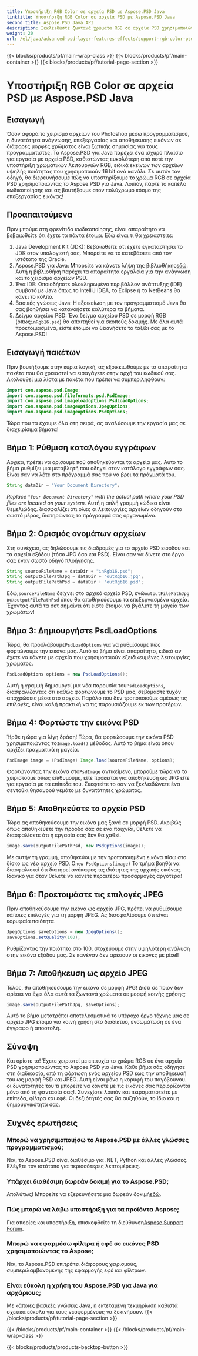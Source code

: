 ```yaml
---
title: Υποστήριξη RGB Color σε αρχεία PSD με Aspose.PSD Java
linktitle: Υποστήριξη RGB Color σε αρχεία PSD με Aspose.PSD Java
second_title: Aspose.PSD Java API
description: Ξεκλειδώστε ζωντανά χρώματα RGB σε αρχεία PSD χρησιμοποιώντας το Aspose.PSD για Java! Ακολουθήστε τον οδηγό βήμα προς βήμα για να βελτιώσετε και να αποθηκεύσετε τις εικόνες σας χωρίς κόπο.
weight: 20
url: /el/java/advanced-psd-layer-features-effects/support-rgb-color-psd-files/
---
```


{{< blocks/products/pf/main-wrap-class >}}
{{< blocks/products/pf/main-container >}}
{{< blocks/products/pf/tutorial-page-section >}}

# Υποστήριξη RGB Color σε αρχεία PSD με Aspose.PSD Java

## Εισαγωγή
Όσον αφορά το χειρισμό αρχείων του Photoshop μέσω προγραμματισμού, η δυνατότητα ανάγνωσης, επεξεργασίας και αποθήκευσης εικόνων σε διάφορες μορφές χρώματος είναι ζωτικής σημασίας για τους προγραμματιστές. Το Aspose.PSD για Java παρέχει ένα ισχυρό πλαίσιο για εργασία με αρχεία PSD, καθιστώντας ευκολότερη από ποτέ την υποστήριξη χρωματικών λειτουργιών RGB, ειδικά εκείνων των αρχείων υψηλής ποιότητας που χρησιμοποιούν 16 bit ανά κανάλι. Σε αυτόν τον οδηγό, θα διερευνήσουμε πώς να υποστηρίξουμε το χρώμα RGB σε αρχεία PSD χρησιμοποιώντας το Aspose.PSD για Java. Λοιπόν, πάρτε το καπέλο κωδικοποίησης και ας βουτήξουμε στον πολύχρωμο κόσμο της επεξεργασίας εικόνας!
## Προαπαιτούμενα
Πριν μπούμε στη φρενίτιδα κωδικοποίησης, είναι απαραίτητο να βεβαιωθείτε ότι έχετε τα πάντα έτοιμα. Εδώ είναι τι θα χρειαστείτε:
1. Java Development Kit (JDK): Βεβαιωθείτε ότι έχετε εγκαταστήσει το JDK στον υπολογιστή σας. Μπορείτε να το κατεβάσετε από τον ιστότοπο της Oracle.
2.  Aspose.PSD για Java: Μπορείτε να κάνετε λήψη της βιβλιοθήκης[εδώ](https://releases.aspose.com/psd/java/). Αυτή η βιβλιοθήκη παρέχει τα απαραίτητα εργαλεία για την ανάγνωση και το χειρισμό αρχείων PSD.
3. Ένα IDE: Οποιοδήποτε ολοκληρωμένο περιβάλλον ανάπτυξης (IDE) συμβατό με Java όπως το IntelliJ IDEA, το Eclipse ή το NetBeans θα κάνει το κόλπο.
4. Βασικές γνώσεις Java: Η εξοικείωση με τον προγραμματισμό Java θα σας βοηθήσει να κατανοήσετε καλύτερα τα βήματα.
5.  Δείγμα αρχείου PSD: Ένα δείγμα αρχείου PSD σε μορφή RGB (όπως`inRgb16.psd`) θα απαιτηθεί για σκοπούς δοκιμής.
Με όλα αυτά προετοιμασμένα, είστε έτοιμοι να ξεκινήσετε το ταξίδι σας με το Aspose.PSD!
## Εισαγωγή πακέτων
Πριν βουτήξουμε στην κύρια λογική, ας εξοικειωθούμε με τα απαραίτητα πακέτα που θα χρειαστεί να εισαγάγετε στην αρχή του κωδικού σας. Ακολουθεί μια λίστα με πακέτα που πρέπει να συμπεριληφθούν:
```java
import com.aspose.psd.Image;
import com.aspose.psd.fileformats.psd.PsdImage;
import com.aspose.psd.imageloadoptions.PsdLoadOptions;
import com.aspose.psd.imageoptions.JpegOptions;
import com.aspose.psd.imageoptions.PsdOptions;
```
Τώρα που τα έχουμε όλα στη σειρά, ας αναλύσουμε την εργασία μας σε διαχειρίσιμα βήματα!
## Βήμα 1: Ρύθμιση καταλόγου εγγράφων
Αρχικά, πρέπει να ορίσουμε πού αποθηκεύονται τα αρχεία μας. Αυτό το βήμα ρυθμίζει μια μεταβλητή που οδηγεί στον κατάλογο εγγράφων σας. Είναι σαν να λέτε στο πρόγραμμά σας πού να βρει τα πράγματά του.
```java
String dataDir = "Your Document Directory";
```
*Replace `"Your Document Directory"` with the actual path where your PSD files are located on your system.* 
Αυτή η απλή γραμμή κώδικα είναι θεμελιώδης. διασφαλίζει ότι όλες οι λειτουργίες αρχείων οδηγούν στο σωστό μέρος, διατηρώντας το πρόγραμμά σας οργανωμένο.
## Βήμα 2: Ορισμός ονομάτων αρχείων
Στη συνέχεια, ας δηλώσουμε τις διαδρομές για το αρχείο PSD εισόδου και τα αρχεία εξόδου (τόσο JPG όσο και PSD). Είναι σαν να δίνετε στο έργο σας έναν σωστό οδηγό πλοήγησης.
```java
String sourceFileName = dataDir + "inRgb16.psd";
String outputFilePathJpg = dataDir + "outRgb16.jpg";
String outputFilePathPsd = dataDir + "outRgb16.psd";
```
 Εδώ,`sourceFileName` δείχνει στο αρχικό αρχείο PSD, ενώ`outputFilePathJpg` και`outputFilePathPsd` όπου θα αποθηκεύσουμε τα επεξεργασμένα αρχεία. Έχοντας αυτά τα σετ σημαίνει ότι είστε έτοιμοι να βγάλετε τη μαγεία των χρωμάτων!
## Βήμα 3: Δημιουργήστε PsdLoadOptions
 Τώρα, θα προσλάβουμε`PsdLoadOptions` για να ρυθμίσουμε πώς φορτώνουμε την εικόνα μας. Αυτό το βήμα είναι απαραίτητο, ειδικά αν έχετε να κάνετε με αρχεία που χρησιμοποιούν εξειδικευμένες λειτουργίες χρώματος.
```java
PsdLoadOptions options = new PsdLoadOptions();
```
 Αυτή η γραμμή δημιουργεί μια νέα παρουσία του`PsdLoadOptions`, διασφαλίζοντας ότι καθώς φορτώνουμε το PSD μας, σεβόμαστε τυχόν αποχρώσεις μέσα στο αρχείο. Παρόλο που δεν τροποποιούμε αμέσως τις επιλογές, είναι καλή πρακτική να τις παρουσιάζουμε εκ των προτέρων.
## Βήμα 4: Φορτώστε την εικόνα PSD
Ήρθε η ώρα για λίγη δράση! Τώρα, θα φορτώσουμε την εικόνα PSD χρησιμοποιώντας το`Image.load()` μέθοδος. Αυτό το βήμα είναι όπου αρχίζει πραγματικά η μαγεία.
```java
PsdImage image = (PsdImage) Image.load(sourceFileName, options);
```
 Φορτώνοντας την εικόνα στο`PsdImage` αντικείμενο, μπορούμε τώρα να το χειριστούμε όπως επιθυμούμε, είτε πρόκειται για αποθήκευση ως JPG είτε για εργασία με τα επίπεδα του. Σκεφτείτε το σαν να ξεκλειδώνετε ένα σεντούκι θησαυρού γεμάτο με δυνατότητες χρώματος.
## Βήμα 5: Αποθηκεύστε το αρχείο PSD
Τώρα ας αποθηκεύσουμε την εικόνα μας ξανά σε μορφή PSD. Ακριβώς όπως αποθηκεύετε την πρόοδό σας σε ένα παιχνίδι, θέλετε να διασφαλίσετε ότι η εργασία σας δεν θα χαθεί.
```java
image.save(outputFilePathPsd, new PsdOptions(image));
```
 Με αυτήν τη γραμμή, αποθηκεύουμε την τροποποιημένη εικόνα πίσω στο δίσκο ως νέο αρχείο PSD. Ο`new PsdOptions(image)` Το τμήμα βοηθά να διασφαλιστεί ότι διατηρεί ανέπαφες τις ιδιότητες της αρχικής εικόνας. Ιδανικό για όταν θέλετε να κάνετε περαιτέρω προσαρμογές αργότερα!
## Βήμα 6: Προετοιμάστε τις επιλογές JPEG
Πριν αποθηκεύσουμε την εικόνα ως αρχείο JPG, πρέπει να ρυθμίσουμε κάποιες επιλογές για τη μορφή JPEG. Ας διασφαλίσουμε ότι είναι κορυφαία ποιότητα.
```java
JpegOptions saveOptions = new JpegOptions();
saveOptions.setQuality(100);
```
Ρυθμίζοντας την ποιότητα στο 100, στοχεύουμε στην υψηλότερη ανάλυση στην εικόνα εξόδου μας. Σε κανέναν δεν αρέσουν οι εικόνες με pixel! 
## Βήμα 7: Αποθήκευση ως αρχείο JPEG
Τέλος, θα αποθηκεύσουμε την εικόνα σε μορφή JPG! Διότι σε ποιον δεν αρέσει να έχει όλα αυτά τα ζωντανά χρώματα σε μορφή κοινής χρήσης;
```java
image.save(outputFilePathJpg, saveOptions);
```
Αυτό το βήμα μετατρέπει αποτελεσματικά το υπέροχο έργο τέχνης μας σε αρχείο JPG έτοιμο για κοινή χρήση στο διαδίκτυο, ενσωμάτωση σε ένα έγγραφο ή αποστολή.
## Σύναψη
Και ορίστε το! Έχετε χειριστεί με επιτυχία το χρώμα RGB σε ένα αρχείο PSD χρησιμοποιώντας το Aspose.PSD για Java. Κάθε βήμα σάς οδήγησε στη διαδικασία, από τη φόρτωση ενός αρχείου PSD έως την αποθήκευσή του ως μορφή PSD και JPEG. Αυτή είναι μόνο η κορυφή του παγόβουνου. οι δυνατότητες του τι μπορείτε να κάνετε με τις εικόνες σας περιορίζονται μόνο από τη φαντασία σας!.
Συνεχίστε λοιπόν και πειραματιστείτε με επίπεδα, φίλτρα και εφέ. Οι δεξιότητές σας θα αυξηθούν, το ίδιο και η δημιουργικότητά σας.

## Συχνές ερωτήσεις
### Μπορώ να χρησιμοποιήσω το Aspose.PSD με άλλες γλώσσες προγραμματισμού;  
Ναι, το Aspose.PSD είναι διαθέσιμο για .NET, Python και άλλες γλώσσες. Ελέγξτε τον ιστότοπο για περισσότερες λεπτομέρειες.
### Υπάρχει διαθέσιμη δωρεάν δοκιμή για το Aspose.PSD;  
 Απολύτως! Μπορείτε να εξερευνήσετε μια δωρεάν δοκιμή[εδώ](https://releases.aspose.com/).
### Πώς μπορώ να λάβω υποστήριξη για τα προϊόντα Aspose;  
 Για απορίες και υποστήριξη, επισκεφθείτε τη διεύθυνση[Aspose Support Forum](https://forum.aspose.com/c/psd/34).
### Μπορώ να εφαρμόσω φίλτρα ή εφέ σε εικόνες PSD χρησιμοποιώντας το Aspose;  
Ναι, το Aspose.PSD επιτρέπει διάφορους χειρισμούς, συμπεριλαμβανομένης της εφαρμογής εφέ και φίλτρων.
### Είναι εύκολη η χρήση του Aspose.PSD για Java για αρχάριους;  
Με κάποιες βασικές γνώσεις Java, η εκτεταμένη τεκμηρίωση καθιστά σχετικά εύκολο για τους νεοφερμένους να ξεκινήσουν.
{{< /blocks/products/pf/tutorial-page-section >}}

{{< /blocks/products/pf/main-container >}}
{{< /blocks/products/pf/main-wrap-class >}}

{{< blocks/products/products-backtop-button >}}
